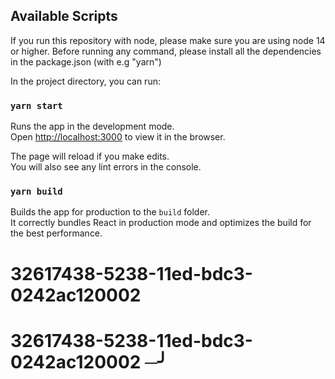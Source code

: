 ## Available Scripts

If you run this repository with node, please make sure you are using node 14 or higher.
Before running any command, please install all the dependencies in the package.json (with e.g "yarn")

In the project directory, you can run:

### `yarn start`

Runs the app in the development mode.\
Open [http://localhost:3000](http://localhost:3000) to view it in the browser.

The page will reload if you make edits.\
You will also see any lint errors in the console.

### `yarn build`

Builds the app for production to the `build` folder.\
It correctly bundles React in production mode and optimizes the build for the best performance.

# 32617438-5238-11ed-bdc3-0242ac120002

# 32617438-5238-11ed-bdc3-0242ac120002 ─╯
